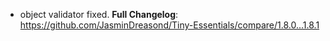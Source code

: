 - object validator fixed.
**Full Changelog**: https://github.com/JasminDreasond/Tiny-Essentials/compare/1.8.0...1.8.1